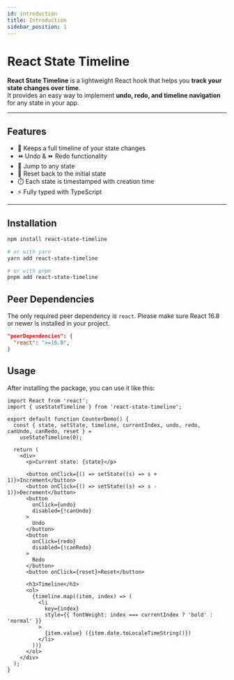 ```yaml
---
id: introduction
title: Introduction
sidebar_position: 1
---
```


# React State Timeline

**React State Timeline** is a lightweight React hook that helps you **track your state changes over time**.  
It provides an easy way to implement **undo, redo, and timeline navigation** for any state in your app.

---

## Features

- 📜 Keeps a full timeline of your state changes
- ⏪ Undo & ⏩ Redo functionality
- 🎯 Jump to any state
- 🔄 Reset back to the initial state
- ⏱️ Each state is timestamped with creation time
- ⚡ Fully typed with TypeScript

---

## Installation

```bash
npm install react-state-timeline

# or with yarn
yarn add react-state-timeline

# or with pnpm
pnpm add react-state-timeline
```

## Peer Dependencies

The only required peer dependency is `react`. Please make sure React 16.8 or newer is installed in your project.

```json
"peerDependencies": {
  "react": ">=16.8",
}
```

## Usage

After installing the package, you can use it like this:

```tsx
import React from 'react';
import { useStateTimeline } from 'react-state-timeline';

export default function CounterDemo() {
  const { state, setState, timeline, currentIndex, undo, redo, canUndo, canRedo, reset } =
    useStateTimeline(0);

  return (
    <div>
      <p>Current state: {state}</p>

      <button onClick={() => setState((s) => s + 1)}>Increment</button>
      <button onClick={() => setState((s) => s - 1)}>Decrement</button>
      <button
        onClick={undo}
        disabled={!canUndo}
      >
        Undo
      </button>
      <button
        onClick={redo}
        disabled={!canRedo}
      >
        Redo
      </button>
      <button onClick={reset}>Reset</button>

      <h3>Timeline</h3>
      <ol>
        {timeline.map((item, index) => (
          <li
            key={index}
            style={{ fontWeight: index === currentIndex ? 'bold' : 'normal' }}
          >
            {item.value} ({item.date.toLocaleTimeString()})
          </li>
        ))}
      </ol>
    </div>
  );
}
```
